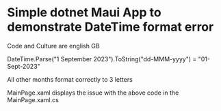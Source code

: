# Simple dotnet Maui App to demonstrate DateTime format error

Code and Culture are english GB

DateTime.Parse("1 September 2023").ToString("dd-MMM-yyyy") = "01-Sept-2023"

All other months format correctly to 3 letters

MainPage.xaml displays the issue with the above code in the MainPage.xaml.cs
